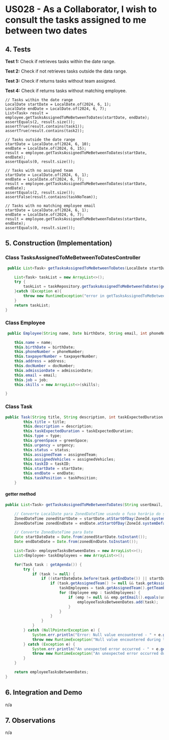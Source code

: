 # US028 - As a Collaborator, I wish to consult the tasks assigned to me between two dates

## 4. Tests 

**Test 1:** Check if retrieves tasks within the date range.

**Test 2:** Check if not retrieves tasks outside the data range.

**Test 3:** Check if returns tasks without team assigned.

**Test 4:** Check if returns tasks without matching employee.

	// Tasks within the date range
    LocalDate startDate = LocalDate.of(2024, 6, 1);
    LocalDate endDate = LocalDate.of(2024, 6, 7);
    List<Task> result = employee.getTasksAssignedToMeBetweenToDates(startDate, endDate);
    assertEquals(2, result.size());
    assertTrue(result.contains(task1));
    assertTrue(result.contains(task2));

    // Tasks outside the date range
    startDate = LocalDate.of(2024, 6, 10);
    endDate = LocalDate.of(2024, 6, 15);
    result = employee.getTasksAssignedToMeBetweenToDates(startDate, endDate);
    assertEquals(0, result.size());

    // Tasks with no assigned team
    startDate = LocalDate.of(2024, 6, 1);
    endDate = LocalDate.of(2024, 6, 7);
    result = employee.getTasksAssignedToMeBetweenToDates(startDate, endDate);
    assertEquals(2, result.size());
    assertFalse(result.contains(taskNoTeam));

    // Tasks with no matching employee email
    startDate = LocalDate.of(2024, 6, 1);
    endDate = LocalDate.of(2024, 6, 7);
    result = employee.getTasksAssignedToMeBetweenToDates(startDate, endDate);
    assertEquals(0, result.size());
	



## 5. Construction (Implementation)

### Class TasksAssignedToMeBetweenToDatesController 

```java
 public List<Task> getTasksAssignedToMeBetweenToDates(LocalDate startDate, LocalDate endDate) {

    List<Task> taskList = new ArrayList<>();
    try {
        taskList = taskRepository.getTasksAssignedToMeBetweenToDates(getLoggedInUserEmail(), startDate, endDate);
    }catch (Exception e){
        throw new RuntimeException("error in getTasksAssignedToMeBetweenToDates",e);
    }
    return taskList;
}
```

### Class Employee

```java
 public Employee(String name, Date birthDate, String email, int phoneNumber, Date admissionDate, String taxpayerNumber, String address, String docNumber, String job,List<Skill> skills) {

    this.name = name;
    this.birthDate = birthDate;
    this.phoneNumber = phoneNumber;
    this.taxpayerNumber = taxpayerNumber;
    this.address = address;
    this.docNumber = docNumber;
    this.admissionDate = admissionDate;
    this.email = email;
    this.job = job;
    this.skills = new ArrayList<>(skills);

}
```

### Class Task

```java
public Task(String title, String description, int taskExpectedDuration, String type, GreenSpace greenSpace, TaskUrgency urgency, TaskStatus status, Team assignedTeam, ArrayList<Vehicle> assignedVehicles, int taskID, Date startDate, Date endDate, TaskPosition taskPosition) {
        this.title = title;
        this.description = description;
        this.taskExpectedDuration = taskExpectedDuration;
        this.type = type;
        this.greenSpace = greenSpace;
        this.urgency = urgency;
        this.status = status;
        this.assignedTeam = assignedTeam;
        this.assignedVehicles = assignedVehicles;
        this.taskID = taskID;
        this.startDate = startDate;
        this.endDate = endDate;
        this.taskPosition = taskPosition;
    }

```

#### getter method

```java
public List<Task> getTasksAssignedToMeBetweenToDates(String userEmail, LocalDate startDate, LocalDate endDate) {

    // Converte LocalDate para ZonedDateTime usando o fuso horário do sistema
    ZonedDateTime zonedStartDate = startDate.atStartOfDay(ZoneId.systemDefault());
    ZonedDateTime zonedEndDate = endDate.atStartOfDay(ZoneId.systemDefault());

    // Converte ZonedDateTime para Date
    Date startDateDate = Date.from(zonedStartDate.toInstant());
    Date endDateDate = Date.from(zonedEndDate.toInstant());

    List<Task> employeeTasksBetweenDates = new ArrayList<>();
    List<Employee> taskEmployees = new ArrayList<>();

    for(Task task : getAgenda()) {
        try {
            if (task != null) {
                if ((startDateDate.before(task.getEndDate()) || startDateDate.equals(task.getEndDate())) && (endDateDate.after(task.getStartDate()) || endDateDate.equals(task.getStartDate()))) {
                    if (task.getAssignedTeam() != null && task.getAssignedTeam().getTeamEmployees() != null) {
                        taskEmployees = task.getAssignedTeam().getTeamEmployees();
                        for (Employee emp : taskEmployees) {
                            if (emp != null && emp.getEmail().equals(userEmail)) {
                                employeeTasksBetweenDates.add(task);
                            }
                        }
                    }
                }
            }
        } catch (NullPointerException e) {
            System.err.println("Error: Null value encountered - " + e.getMessage());
            throw new RuntimeException("Null value encountered during task processing", e);
        } catch (Exception e) {
            System.err.println("An unexpected error occurred - " + e.getMessage());
            throw new RuntimeException("An unexpected error occurred during task processing", e);
        }
    }

    return employeeTasksBetweenDates;
}

```



## 6. Integration and Demo 

n/a


## 7. Observations

n/a